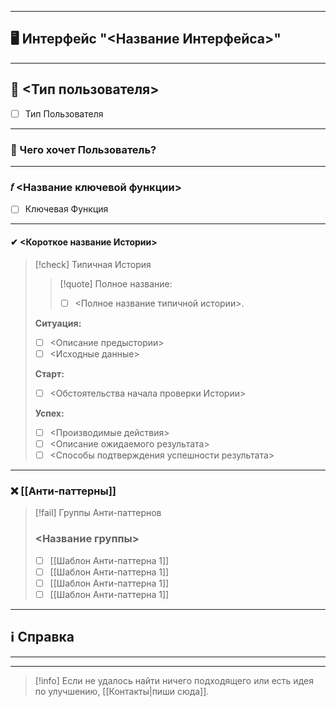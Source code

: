 ***
## 🖥️ Интерфейс "<Название Интерфейса>"

***
## 👤 <Тип пользователя>
- [ ] Тип Пользователя

***
### 👤 Чего хочет Пользователь?

***
### 𝑓 <Название ключевой функции>
- [ ] Ключевая Функция

***
#### ✔ <Короткое название Истории>

>[!check] Типичная История
>>[!quote] Полное название:
>>- [ ] <Полное название типичной истории>.
>
>**Ситуация:**
>- [ ] <Описание предыстории>
>- [ ] <Исходные данные>
>
>**Старт:**
>- [ ] <Обстоятельства начала проверки Истории>
>
>**Успех:**
>- [ ] <Производимые действия>
>- [ ] <Описание ожидаемого результата>
>- [ ] <Способы подтверждения успешности результата>

***
### ❌ [[Анти‐паттерны]]

> [!fail] Группы Анти-паттернов
> ### <Название группы>
>
> - [ ] [[Шаблон Анти-паттерна 1]]
> - [ ] [[Шаблон Анти-паттерна 1]]
> - [ ] [[Шаблон Анти-паттерна 1]]
> - [ ] [[Шаблон Анти-паттерна 1]]

***
## ℹ️ Справка

***



***

> [!info]
> Если не удалось найти ничего подходящего или есть идея по улучшению, [[Контакты|пиши сюда]].
